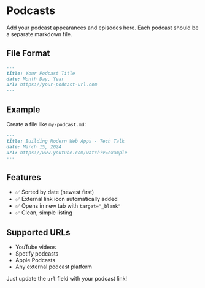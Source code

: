 # Podcasts

Add your podcast appearances and episodes here. Each podcast should be a separate markdown file.

## File Format

```markdown
---
title: Your Podcast Title
date: Month Day, Year
url: https://your-podcast-url.com
---
```

## Example

Create a file like `my-podcast.md`:

```markdown
---
title: Building Modern Web Apps - Tech Talk
date: March 15, 2024
url: https://www.youtube.com/watch?v=example
---
```

## Features

- ✅ Sorted by date (newest first)
- ✅ External link icon automatically added
- ✅ Opens in new tab with `target="_blank"`
- ✅ Clean, simple listing

## Supported URLs

- YouTube videos
- Spotify podcasts
- Apple Podcasts
- Any external podcast platform

Just update the `url` field with your podcast link!

